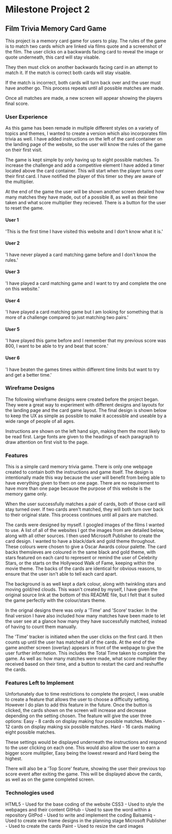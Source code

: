 # Milestone Project 2

## Film Trivia Memory Card Game

This project is a memory card game for users to play. The rules of the game is to match two cards which are linked via films quote and a 
screenshot of the film. The user clicks on a backwards facing card to reveal the image or quote underneath, this card will stay visable. 

They then must click on another backwards facing card in an attempt to match it. If the match is correct both cards will stay visable.

If the match is incorrect, both cards will turn back over and the user must have another go. This process repeats until all possible matches are made. 

Once all matches are made, a new screen will appear showing the players final score. 

### User Experience

As this game has been remade in multiple different styles on a variety of topics and themes, I wanted to create a version which also incorporates
film trivia as well. I have added instructions on the left of the card container on the landing page of the website, so the user will know the rules of the game on their first visit.

The game is kept simple by only having up to eight possible matches. To increase the challenge and add a competitive element I have added a timer located above the card container. 
This will start when the player turns over their first card. I have notified the player of this timer so they are aware of the multiplier.

At the end of the game the user will be shown another screen detailed how many matches they have made, out of a possible 8, as well as their time taken and what score multiplier they recieved. 
There is a button for the user to reset the game. 


#### User 1
'This is the first time I have visited this website and I don't know what it is.'

#### User 2
'I have never played a card matching game before and I don't know the rules.'

#### User 3
'I have played a card matching game and I want to try and complete the one on this website.'

#### User 4
'I have played a card matching game but I am looking for something that is more of a challenge compared to just matching two pairs.'

#### User 5
'I have played this game before and I remember that my previous score was 800, I want to be able to try and beat that score.'

#### User 6
'I have beaten the games times within different time limits but want to try and get a better time.'


### Wireframe Designs

The following wireframe designs were created before the project began. They were a great way to experiment with different designs and layouts for the landing page and the card 
game layout. The final design is shown below to keep the UX as simple as possible to make it accessible and useable by a wide range of people of all ages. 

Instructions are shown on the left hand sign, making them the most likely to be read first. Large fonts are given to the headings of each paragraph to draw attention on first visit to the page.

### Features

This is a simple card memory trivia game. There is only one webpage created to contain both the instructions and game itself. The design is intentionally made this way because the user 
will benefit from being able to have everything given to them on one page. There are no requirement to have more than one page because the purpose of this website is the 
memory game only. 

When the user successfully matches a pair of cards, both of those card will stay turned over. If two cards aren't matched, they will both turn over back to their original 
state. This process continues until all pairs are matched.

The cards were designed by myself. I googled images of the films I wanted to use. A list of all of the websites I got the images from are detailed below, along with 
all other sources. I then used Microsoft Publisher to create the card design. I wanted to have a black/dark and gold theme throughout. These colours were chosen to give a 
Oscar Awards colour palette. The card backs themsleves are coloured in the same black and gold theme, with stars featured on each card to represent or remind the user 
of Celebrity Stars, or the starts on the Hollywood Walk of Fame, keeping within the movie theme. The backs of the cards are identical for obvious reasons, to ensure that the user 
isn't able to tell each card apart.

The background is as well kept a dark colour, along with twinkling stars and moving gold/red clouds. 
This wasn't created by myself, I have given the original source link at the bottom of this README file, but I felt that it suited the game perfectly with the colour/stars theme.

In the orignal designs there was only a 'Time' and 'Score' tracker. In the final version I have also included how many matches have been made to let the user see at a glance 
how many they have successfully matched, instead of having to count them manually. 

The 'Time' tracker is initiated when the user clicks on the first card. It then counts up until the user has matched all of the cards. At the end of the game another 
screen (overlay) appears in front of the webpage to give the user further information. This includes the Total Time taken to complete the game. As well as: how many matches
were made, what score multiplier they received based on their time, and a button to restart the card and reshuffle the cards.

### Features Left to Implement

Unfortunately due to time restrictions to complete the project, I was unable to create a feature that allows the user to choose a difficulty setting. However I do plan to 
add this feature in the future. Once the button is clicked, the cards shown on the screen will increase and decrease depending on the setting chosen.
The feature will give the user three options: 
Easy - 8 cards on display making four possible matches.
Medium - 12 cards on display making six possible matches.
Hard - 16 cards making eight possible matches.

These settings would be displayed underneath the instructions and respond to the user clicking on each one. This would also allow the user to earn a bigger score 
mulitplier, Easy being the lowest reward and Hard being the highest.

There will also be a 'Top Score' feature, showing the user their previous top score event after exiting the game. This will be displayed above the cards, as well as on the 
game completed screen. 

### Technologies used
HTML5 - Used for the base coding of the website
CSS3 - Used to style the webpages and their content
GitHub - Used to save the word within a repository
GitPod - Used to write and implement the coding
Balsamiq - Used to create wire frame designs in the planning stage
Microsoft Publisher - Used to create the cards
Paint - Used to resize the card images

